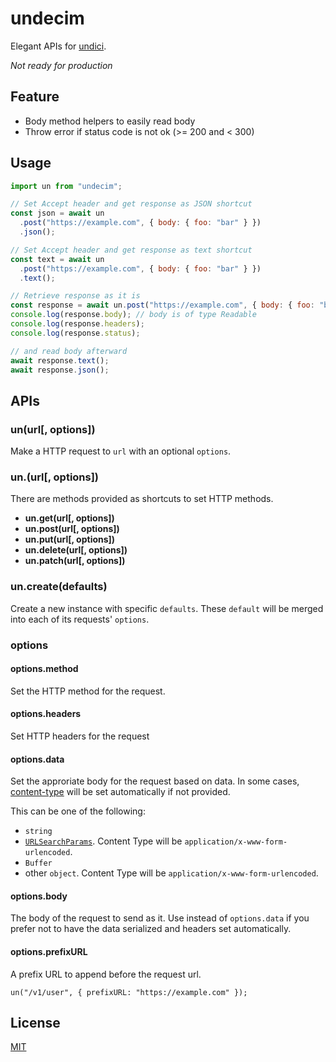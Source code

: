 # undecim

Elegant APIs for [undici](https://github.com/nodejs/undici).

_Not ready for production_

## Feature

- Body method helpers to easily read body
- Throw error if status code is not ok (>= 200 and < 300)

## Usage

```js
import un from "undecim";

// Set Accept header and get response as JSON shortcut
const json = await un
  .post("https://example.com", { body: { foo: "bar" } })
  .json();

// Set Accept header and get response as text shortcut
const text = await un
  .post("https://example.com", { body: { foo: "bar" } })
  .text();

// Retrieve response as it is
const response = await un.post("https://example.com", { body: { foo: "bar" } });
console.log(response.body); // body is of type Readable
console.log(response.headers);
console.log(response.status);

// and read body afterward
await response.text();
await response.json();
```

## APIs

### un(url[, options])

Make a HTTP request to `url` with an optional `options`.

### un.<method>(url[, options])

There are methods provided as shortcuts to set HTTP methods.

- **un.get(url[, options])**
- **un.post(url[, options])**
- **un.put(url[, options])**
- **un.delete(url[, options])**
- **un.patch(url[, options])**

### un.create(defaults)

Create a new instance with specific `defaults`. These `default` will be merged into each of its requests' `options`.

### options

#### options.method

Set the HTTP method for the request.

#### options.headers

Set HTTP headers for the request

#### options.data

Set the approriate body for the request based on data. In some cases, [content-type](https://developer.mozilla.org/en-US/docs/Web/HTTP/Headers/Content-Type) will be set automatically if not provided.

This can be one of the following:

- `string`
- [`URLSearchParams`](https://nodejs.org/api/url.html#url_class_urlsearchparams). Content Type will be `application/x-www-form-urlencoded`.
- `Buffer`
- other `object`. Content Type will be `application/x-www-form-urlencoded`.

#### options.body

The body of the request to send as it. Use instead of `options.data` if you prefer not to have the data serialized and headers set automatically.

#### options.prefixURL

A prefix URL to append before the request url.

```
un("/v1/user", { prefixURL: "https://example.com" });
```

## License

[MIT](LICENSE)
